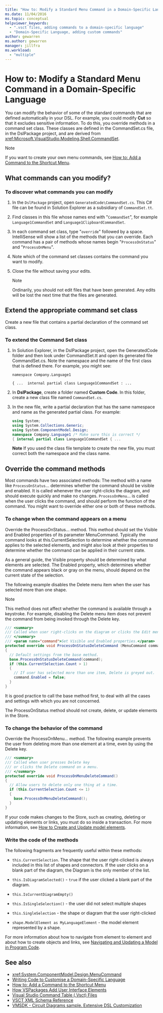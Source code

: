 ```yaml
---
title: "How to: Modify a Standard Menu Command in a Domain-Specific Language"
ms.date: 11/04/2016
ms.topic: conceptual
helpviewer_keywords:
  - ".vsct files, adding commands to a domain-specific language"
  - "Domain-Specific Language, adding custom commands"
author: gewarren
ms.author: gewarren
manager: jillfra
ms.workload:
  - "multiple"
---
```

# How to: Modify a Standard Menu Command in a Domain-Specific Language

You can modify the behavior of some of the standard commands that are defined automatically in your DSL. For example, you could modify **Cut** so that it excludes sensitive information. To do this, you override methods in a command set class. These classes are defined in the CommandSet.cs file, in the DslPackage project, and are derived from <xref:Microsoft.VisualStudio.Modeling.Shell.CommandSet>.

> [!NOTE]
> If you want to create your own menu commands, see [How to: Add a Command to the Shortcut Menu](../modeling/how-to-add-a-command-to-the-shortcut-menu.md).

## What commands can you modify?

### To discover what commands you can modify

1.  In the `DslPackage` project, open `GeneratedCode\CommandSet.cs`. This C# file can be found in Solution Explorer as a subsidiary of `CommandSet.tt`.

2.  Find classes in this file whose names end with "`CommandSet`", for example `Language1CommandSet` and `Language1ClipboardCommandSet`.

3.  In each command set class, type "`override`" followed by a space. IntelliSense will show a list of the methods that you can override. Each command has a pair of methods whose names begin "`ProcessOnStatus`" and "`ProcessOnMenu`".

4.  Note which of the command set classes contains the command you want to modify.

5.  Close the file without saving your edits.

    > [!NOTE]
    > Ordinarily, you should not edit files that have been generated. Any edits will be lost the next time that the files are generated.

## Extend the appropriate command set class

Create a new file that contains a partial declaration of the command set class.

### To extend the Command Set class

1.  In Solution Explorer, in the DslPackage project, open the GeneratedCode folder and then look under CommandSet.tt and open its generated file CommandSet.cs. Note the namespace and the name of the first class that is defined there. For example, you might see:

     `namespace Company.Language1`

     `{ ...  internal partial class Language1CommandSet : ...`

2.  In **DslPackage**, create a folder named **Custom Code**. In this folder, create a new class file named `CommandSet.cs`.

3.  In the new file, write a partial declaration that has the same namespace and name as the generated partial class. For example:

    ```csharp
    using System;
    using System.Collections.Generic;
    using System.ComponentModel.Design;
    namespace Company.Language1 /* Make sure this is correct */
    { internal partial class Language1CommandSet { ...
    ```

     **Note** If you used the class file template to create the new file, you must correct both the namespace and the class name.

## Override the command methods

Most commands have two associated methods: The method with a name like `ProcessOnStatus`... determines whether the command should be visible and enabled. It is called whenever the user right-clicks the diagram, and should execute quickly and make no changes. `ProcessOnMenu`... is called when the user clicks the command, and should perform the function of the command. You might want to override either one or both of these methods.

### To change when the command appears on a menu

Override the ProcessOnStatus... method. This method should set the Visible and Enabled properties of its parameter MenuCommand. Typically the command looks at this.CurrentSelection to determine whether the command applies to the selected elements, and might also look at their properties to determine whether the command can be applied in their current state.

As a general guide, the Visible property should be determined by what elements are selected. The Enabled property, which determines whether the command appears black or gray on the menu, should depend on the current state of the selection.

The following example disables the Delete menu item when the user has selected more than one shape.

> [!NOTE]
> This method does not affect whether the command is available through a keystroke. For example, disabling the Delete menu item does not prevent the command from being invoked through the Delete key.

```csharp
/// <summary>
/// Called when user right-clicks on the diagram or clicks the Edit menu.
/// </summary>
/// <param name="command">Set Visible and Enabled properties.</param>
protected override void ProcessOnStatusDeleteCommand (MenuCommand command)
{
  // Default settings from the base method.
  base.ProcessOnStatusDeleteCommand(command);
  if (this.CurrentSelection.Count > 1)
  {
    // If user has selected more than one item, Delete is greyed out.
    command.Enabled = false;
  }
}
```

It is good practice to call the base method first, to deal with all the cases and settings with which you are not concerned.

The ProcessOnStatus method should not create, delete, or update elements in the Store.

### To change the behavior of the command

Override the ProcessOnMenu... method. The following example prevents the user from deleting more than one element at a time, even by using the Delete key.

```csharp
/// <summary>
/// Called when user presses Delete key
/// or clicks the Delete command on a menu.
/// </summary>
protected override void ProcessOnMenuDeleteCommand()
{
  // Allow users to delete only one thing at a time.
  if (this.CurrentSelection.Count <= 1)
  {
    base.ProcessOnMenuDeleteCommand();
  }
}
```

If your code makes changes to the Store, such as creating, deleting or updating elements or links, you must do so inside a transaction. For more information, see [How to Create and Update model elements](../modeling/how-to-modify-a-standard-menu-command-in-a-domain-specific-language.md).

### Write the code of the methods

The following fragments are frequently useful within these methods:

-   `this.CurrentSelection`. The shape that the user right-clicked is always included in this list of shapes and connectors. If the user clicks on a blank part of the diagram, the Diagram is the only member of the list.

-   `this.IsDiagramSelected()` - `true` if the user clicked a blank part of the diagram.

-   `this.IsCurrentDiagramEmpty()`

-   `this.IsSingleSelection()` - the user did not select multiple shapes

-   `this.SingleSelection` - the shape or diagram that the user right-clicked

-   `shape.ModelElement as MyLanguageElement` - the model element represented by a shape.

For more information about how to navigate from element to element and about how to create objects and links, see [Navigating and Updating a Model in Program Code](../modeling/navigating-and-updating-a-model-in-program-code.md).

## See also

- <xref:System.ComponentModel.Design.MenuCommand>
- [Writing Code to Customise a Domain-Specific Language](../modeling/writing-code-to-customise-a-domain-specific-language.md)
- [How to: Add a Command to the Shortcut Menu](../modeling/how-to-add-a-command-to-the-shortcut-menu.md)
- [How VSPackages Add User Interface Elements](../extensibility/internals/how-vspackages-add-user-interface-elements.md)
- [Visual Studio Command Table (.Vsct) Files](../extensibility/internals/visual-studio-command-table-dot-vsct-files.md)
- [VSCT XML Schema Reference](../extensibility/vsct-xml-schema-reference.md)
- [VMSDK - Circuit Diagrams sample. Extensive DSL Customization](https://code.msdn.microsoft.com/Visualization-Modeling-SDK-763778e8)
